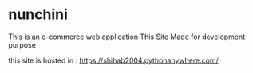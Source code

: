 # nunchini

This is an e-commerce web application
This Site  Made for development purpose

this site is hosted in : https://shihab2004.pythonanywhere.com/
